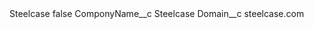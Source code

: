 <?xml version="1.0" encoding="UTF-8"?>
<CustomMetadata xmlns="http://soap.sforce.com/2006/04/metadata" xmlns:xsi="http://www.w3.org/2001/XMLSchema-instance" xmlns:xsd="http://www.w3.org/2001/XMLSchema">
    <label>Steelcase</label>
    <protected>false</protected>
    <values>
        <field>ComponyName__c</field>
        <value xsi:type="xsd:string">Steelcase</value>
    </values>
    <values>
        <field>Domain__c</field>
        <value xsi:type="xsd:string">steelcase.com</value>
    </values>
</CustomMetadata>

